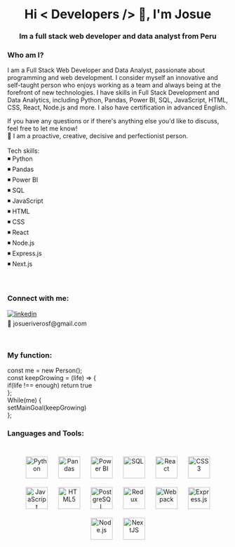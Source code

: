 <h1 align="center">Hi < Developers /> 👋, I'm Josue</h1>
<h3 align="center">Im a full stack web developer and data analyst from Peru</h3>

<h3 align="left">Who am I?</h3>
<p align="left">
I am a Full Stack Web Developer and Data Analyst, passionate about programming and web development. I consider myself an innovative and self-taught person who enjoys working as a team and always being at the forefront of new technologies. I have skills in Full Stack Development and Data Analytics, including Python, Pandas, Power BI, SQL, JavaScript, HTML, CSS, React, Node.js and more. 
I also have certification in advanced English.

If you have any questions or if there's anything else you'd like to discuss, feel free to let me know!<br/>
💛 I am a proactive, creative, decisive and perfectionist person.<br/>
<br/>
Tech skills:<br/>
◾ Python<br/>
◾ Pandas<br/>
◾ Power BI<br/>
◾ SQL<br/>
◾ JavaScript<br/>
◾ HTML<br/>
◾ CSS<br/>
◾ React<br/>
◾ Node.js<br/>
◾ Express.js<br/>
◾ Next.js<br/>
</p>
<br/>
<h3 align="left">Connect with me:</h3>
<p align="left">
<a href="https://www.linkedin.com/in/josue-riveros-36b11b209/" target="_blank">
<img src=https://img.shields.io/badge/linkedin-%231E77B5.svg?&style=for-the-badge&logo=linkedin&logoColor=white alt=linkedin style="margin-bottom: 5px;" />
</a><br/>
📧 josueriverosf@gmail.com<br/>
</p><br/>

<h3 align="left">My function:</h3>
<p align="left">
const me = new Person();<br/>
const keepGrowing = (life) => {<br/>
  if(life !== enough) return true<br/>
  }; <br/>
While(me) { <br/>
  setMainGoal(keepGrowing) <br/>
  };<br/>
<p/>


<h3 align="left">Languages and Tools:</h3><br/>
<div align= "center">
  <a href="https://www.python.org/" target="_blank"><img style="margin: 10px" src="https://upload.wikimedia.org/wikipedia/commons/thumb/c/c3/Python-logo-notext.svg/1869px-Python-logo-notext.svg.png" alt="Python" height="50" /></a>
  <a href="https://pandas.pydata.org/" target="_blank"><img style="margin: 10px" src="https://upload.wikimedia.org/wikipedia/commons/thumb/2/22/Pandas_mark.svg/1200px-Pandas_mark.svg.png" alt="Pandas" height="50" /></a>
  <a href="https://powerbi.microsoft.com/es-es/desktop/" target="_blank"><img style="margin: 10px" src="https://upload.wikimedia.org/wikipedia/commons/thumb/c/cf/New_Power_BI_Logo.svg/2048px-New_Power_BI_Logo.svg.png" alt="Power BI" height="50" /></a>
  <a href="https://es.wikipedia.org/wiki/SQL" target="_blank"><img style="margin: 10px" src="https://miro.medium.com/v2/resize:fit:773/1*GjUEI7jKlkCTB5cgfW1Feg.png" alt="SQL" height="50" /></a>
<a href="https://reactjs.org/" target="_blank"><img style="margin: 10px" src="https://profilinator.rishav.dev/skills-assets/react-original-wordmark.svg" alt="React" height="50" /></a>  
<a href="https://www.w3schools.com/css/" target="_blank"><img style="margin: 10px" src="https://profilinator.rishav.dev/skills-assets/css3-original-wordmark.svg" alt="CSS3" height="50" /></a>  
<a href="https://www.javascript.com/" target="_blank"><img style="margin: 10px" src="https://profilinator.rishav.dev/skills-assets/javascript-original.svg" alt="JavaScript" height="50" /></a>  
<a href="https://en.wikipedia.org/wiki/HTML5" target="_blank"><img style="margin: 10px" src="https://profilinator.rishav.dev/skills-assets/html5-original-wordmark.svg" alt="HTML5" height="50" /></a>  
<a href="https://www.postgresql.org/" target="_blank"><img style="margin: 10px" src="https://profilinator.rishav.dev/skills-assets/postgresql-original-wordmark.svg" alt="PostgreSQL" height="50" /></a>  
<a href="https://redux.js.org/" target="_blank"><img style="margin: 10px" src="https://profilinator.rishav.dev/skills-assets/redux-original.svg" alt="Redux" height="50" /></a>  
<a href="https://webpack.js.org/" target="_blank"><img style="margin: 10px" src="https://profilinator.rishav.dev/skills-assets/webpack-original.svg" alt="Webpack" height="50" /></a>  
<a href="https://expressjs.com/" target="_blank"><img style="margin: 10px" src="https://adware-technologies.s3.amazonaws.com/uploads/technology/thumbnail/20/express-js.png" alt="Express.js" height="50" /></a>   
<a href="https://nodejs.org/" target="_blank"><img style="margin: 10px" src="https://profilinator.rishav.dev/skills-assets/nodejs-original-wordmark.svg" alt="Node.js" height="50" /></a>    
<a href="https://nextjs.org/" target="_blank"><img style="margin: 10px" src="https://profilinator.rishav.dev/skills-assets/nextjs.png" alt="NextJS" height="50" /></a>  
</div> 


